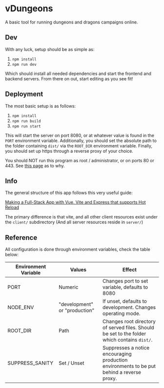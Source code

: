 # vDungeons

A basic tool for running dungeons and dragons campaigns online.

## Dev

With any luck, setup should be as simple as:

1. `npm install`
2. `npm run dev`

Which should install all needed dependencies and start the frontend and backend servers. From there on out, start
editing as you see fit!

## Deployment

The most basic setup is as follows:

1. `npm install`
2. `npm run build`
3. `npm run start`

This will start the server on port 8080, or at whatever value is found in the `PORT` environment variable.
Additionally, you should set the absolute path to the folder containing `dist/` via the `ROOT_DIR` environment variable.
Finally, you should set up https through a reverse proxy of your choice.

You should NOT run this program as root / administrator, or on ports 80 or 443.
See [this page](https://expressjs.com/en/guide/behind-proxies.html) as to why.

## Info

The general structure of this app follows this very useful guide:

[Making a Full-Stack App with Vue, Vite and Express that supports Hot Reload](https://blog.codeminer42.com/making-a-full-stack-app-with-vue-vite-and-express-that-supports-hot-reload/)

The primary difference is that vite, and all other client resources exist under the `client/` subdirectory
(And all server resources reside in `server/`)

## Reference

All configuration is done through environment variables, check the table below:

| Environment Variable | Values                        | Effect                                                                                      |
|----------------------|-------------------------------|---------------------------------------------------------------------------------------------|
| PORT                 | Numeric                       | Changes port to set variable, defaults to 8080                                              |
| NODE_ENV             | "development" or "production" | If unset, defaults to development. Changes operating mode.                                  |
| ROOT_DIR             | Path                          | Changes root directory of served files. Should be set to the folder which contains `dist/`. |
| SUPPRESS_SANITY      | Set / Unset                   | Suppresses a notice encouraging production environments to be put behind a reverse proxy.   |
